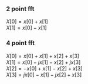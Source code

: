 ### 2 point fft
$X[0]=x[0]+x[1]$  
$X[1]=x[0]-x[1]$

### 4 point fft
$X[0]=x[0]+x[1]+x[2]+x[3]$  
$X[1]=x[0]-jx[1]-x[2]+jx[3]$  
$X[2]=-x[0]+x[1]-x[2]+x[3]$  
$X[3]=jx[0]-x[1]-jx[2]+x[3]$